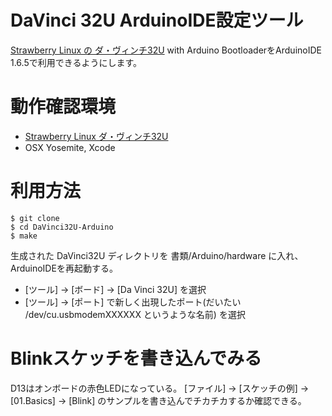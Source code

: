 # DaVinci 32U ArduinoIDE設定ツール

[Strawberry Linux の ダ・ヴィンチ32U](https://strawberry-linux.com/catalog/items?code=25005) with Arduino BootloaderをArduinoIDE 1.6.5で利用できるようにします。

# 動作確認環境

* [Strawberry Linux ダ・ヴィンチ32U](https://strawberry-linux.com/catalog/items?code=25005)
* OSX Yosemite, Xcode

# 利用方法

	$ git clone 
	$ cd DaVinci32U-Arduino
	$ make
	
生成された DaVinci32U ディレクトリを 書類/Arduino/hardware に入れ、ArduinoIDEを再起動する。

* [ツール] → [ボード] → [Da Vinci 32U] を選択
* [ツール] → [ポート] で新しく出現したポート(だいたい /dev/cu.usbmodemXXXXXX というような名前) を選択

# Blinkスケッチを書き込んでみる
D13はオンボードの赤色LEDになっている。
[ファイル] → [スケッチの例] → [01.Basics] → [Blink] のサンプルを書き込んでチカチカするか確認できる。

